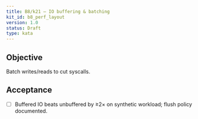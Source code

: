 ```yaml
---
title: B8/k21 — IO buffering & batching
kit_id: b8_perf_layout
version: 1.0
status: Draft
type: kata
---
```

## Objective
Batch writes/reads to cut syscalls.
## Acceptance
- [ ] Buffered IO beats unbuffered by ≥2× on synthetic workload; flush policy documented.
